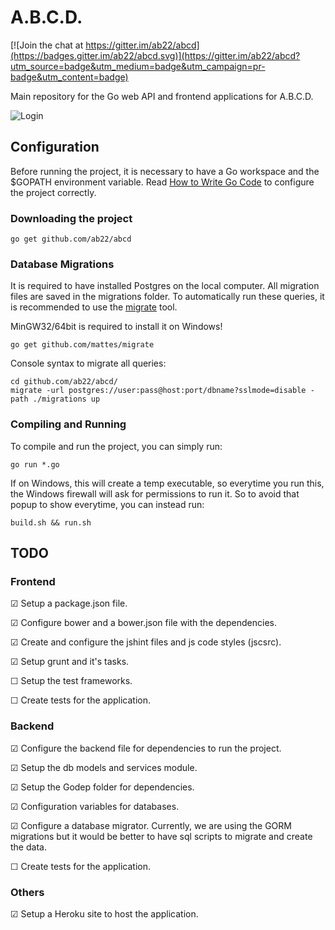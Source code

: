 # A.B.C.D.

[![Join the chat at https://gitter.im/ab22/abcd](https://badges.gitter.im/ab22/abcd.svg)](https://gitter.im/ab22/abcd?utm_source=badge&utm_medium=badge&utm_campaign=pr-badge&utm_content=badge)

Main repository for the Go web API and frontend applications for A.B.C.D.

![Login](http://i.imgur.com/esdXYyA.png)

## Configuration

Before running the project, it is necessary to have a Go workspace and the
$GOPATH environment variable. Read [How to Write Go Code](https://golang.org/doc/code.html)
to configure the project correctly.

### Downloading the project

```shell
go get github.com/ab22/abcd
```

### Database Migrations

It is required to have installed Postgres on the local computer. All migration
files are saved in the migrations folder. To automatically run these queries,
it is recommended to use the [migrate](https://github.com/mattes/migrate) tool.

MinGW32/64bit is required to install it on Windows!

```shell
go get github.com/mattes/migrate
```

Console syntax to migrate all queries:

```shell
cd github.com/ab22/abcd/
migrate -url postgres://user:pass@host:port/dbname?sslmode=disable -path ./migrations up
```

### Compiling and Running

To compile and run the project, you can simply run:

```shell
go run *.go
```

If on Windows, this will create a temp executable, so everytime you run this,
the Windows firewall will ask for permissions to run it. So to avoid that popup
to show everytime, you can instead run:

```shell
build.sh && run.sh
```

## TODO

### Frontend

☑ Setup a package.json file.

☑ Configure bower and a bower.json file with the dependencies.

☑ Create and configure the jshint files and js code styles (jscsrc).

☑ Setup grunt and it's tasks.

☐ Setup the test frameworks.

☐ Create tests for the application.


### Backend

☑ Configure the backend file for dependencies to run the project.

☑ Setup the db models and services module.

☑ Setup the Godep folder for dependencies.

☑ Configuration variables for databases.

☑ Configure a database migrator. Currently, we are using the GORM
  migrations but it would be better to have sql scripts to migrate
  and create the data.

☐ Create tests for the application.


### Others

☑ Setup a Heroku site to host the application.

